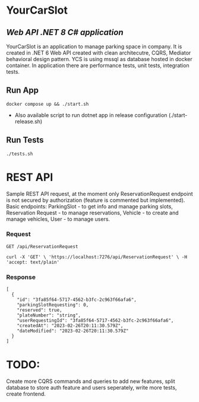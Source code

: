 # YourCarSlot
## _Web API .NET 8 C# application_

YourCarSlot is an application to manage parking space in company. It is created in .NET 6 Web API created with clean architecutre, CQRS, Mediator behavioral design pattern. YCS is using mssql as database hosted in docker container. In application there are performance tests, unit tests, integration tests.

## Run App
    docker compose up && ./start.sh
- Also available script to run dotnet app in release configuration (./start-release.sh)


## Run Tests
    ./tests.sh

# REST API

Sample REST API request, at the moment only ReservationRequest endpoint is not secured by authorization (feature is commented but implemented). Basic endpoints:
ParkingSlot - to get info and manage parking slots,
Reservation Request - to manage reservations,
Vehicle - to create and manage vehicles,
User - to manage users.


### Request

`GET /api/ReservationRequest`

    curl -X 'GET' \ 'https://localhost:7276/api/ReservationRequest' \ -H 'accept: text/plain'

### Response

    [
      {
        "id": "3fa85f64-5717-4562-b3fc-2c963f66afa6",
        "parkingSlotRequesting": 0,
        "reserved": true,
        "plateNumber": "string",
        "userRequestingId": "3fa85f64-5717-4562-b3fc-2c963f66afa6",
        "createdAt": "2023-02-26T20:11:30.579Z",
        "dateModified": "2023-02-26T20:11:30.579Z"
      }
    ]

# TODO:
Create more CQRS commands and queries to add new features, split database to store auth feature and users seperately, write more tests, create frontend.
